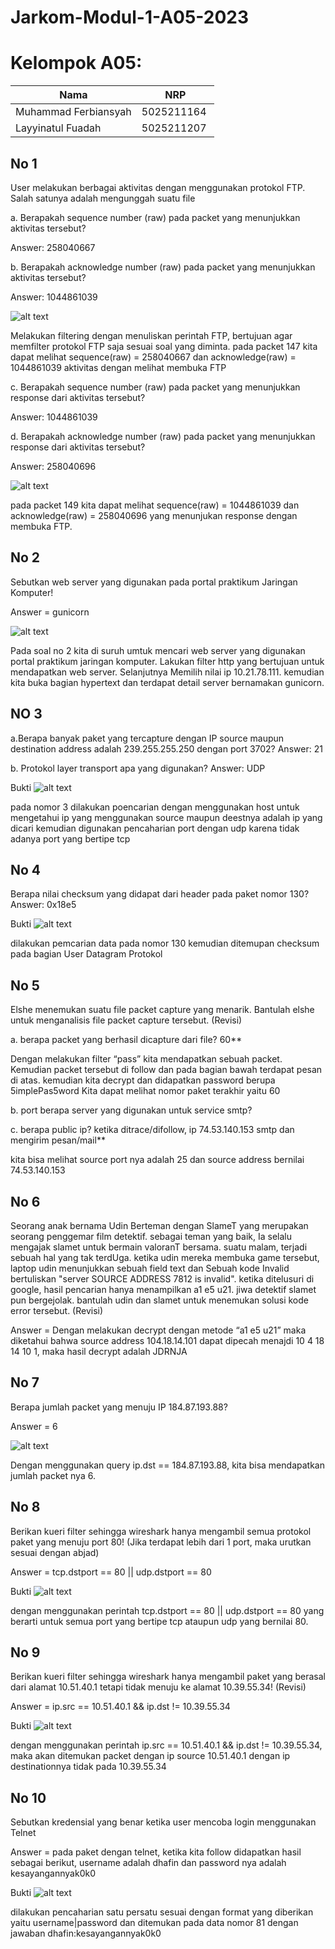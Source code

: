 # Jarkom-Modul-1-A05-2023

# Kelompok A05:
| Nama | NRP |
| ---------------------- | ---------- |
| Muhammad Ferbiansyah | 5025211164 |
| Layyinatul Fuadah | 5025211207 |

## No 1
User melakukan berbagai aktivitas dengan menggunakan protokol FTP. Salah satunya adalah mengunggah suatu file

a.	Berapakah sequence number (raw) pada packet yang menunjukkan aktivitas tersebut? 

Answer: 258040667

b.	Berapakah acknowledge number (raw) pada packet yang menunjukkan aktivitas tersebut?

Answer: 1044861039

![alt text](https://github.com/ayyfuadh/Jarkom-Modul-1-A05-2023/blob/main/img/jarkom%20soal%201%20juga.png?raw=true)

Melakukan filtering dengan menuliskan perintah FTP, bertujuan agar memfilter protokol FTP saja sesuai soal yang diminta. 
pada packet 147 kita dapat melihat sequence(raw) = 258040667 dan acknowledge(raw)  = 1044861039 aktivitas dengan melihat membuka FTP 

c.	Berapakah sequence number (raw) pada packet yang menunjukkan response dari aktivitas tersebut?

Answer: 1044861039

d.	Berapakah acknowledge number (raw) pada packet yang menunjukkan response dari aktivitas tersebut?

Answer: 258040696

![alt text](https://github.com/ayyfuadh/Jarkom-Modul-1-A05-2023/blob/main/img/jaekom%20soal%201.png?raw=true)

pada packet 149 kita dapat melihat sequence(raw) = 1044861039 dan acknowledge(raw) = 258040696 yang menunjukan response dengan membuka FTP.

## No 2
Sebutkan web server yang digunakan pada portal praktikum Jaringan Komputer!

Answer = gunicorn

![alt text](https://github.com/ayyfuadh/Jarkom-Modul-1-A05-2023/blob/main/img/soal%20no%202.png?raw=true)

Pada soal no 2 kita di suruh umtuk mencari web server yang digunakan portal praktikum jaringan komputer. Lakukan filter http yang bertujuan untuk mendapatkan web server.
Selanjutnya Memilih nilai ip 10.21.78.111. kemudian kita buka bagian hypertext dan terdapat detail server bernamakan gunicorn.

## NO 3
a.Berapa banyak paket yang tercapture dengan IP source maupun destination address adalah 239.255.255.250 dengan port 3702?
Answer: 21

b. Protokol layer transport apa yang digunakan?
Answer: UDP

Bukti
![alt text](https://github.com/riansyah251641/Jarkom-Modul-1-A05-2023/blob/main/img/nomor3.png)

pada nomor 3 dilakukan poencarian dengan menggunakan host untuk mengetahui ip yang menggunakan source maupun deestnya adalah ip yang dicari kemudian digunakan pencaharian port dengan udp karena tidak adanya port yang bertipe tcp


## No 4
Berapa nilai checksum yang didapat dari header pada paket nomor 130?
Answer: 0x18e5

Bukti
![alt text](https://github.com/riansyah251641/Jarkom-Modul-1-A05-2023/blob/main/img/nomor4.png)

dilakukan pemcarian data pada nomor 130 kemudian ditemupan checksum pada bagian User Datagram Protokol

## No 5
Elshe menemukan suatu file packet capture yang menarik. Bantulah elshe untuk menganalisis file packet capture tersebut. (Revisi)

a. berapa packet yang berhasil dicapture dari file? 60**

Dengan melakukan filter “pass” kita mendapatkan sebuah packet. Kemudian packet tersebut di follow dan pada bagian bawah terdapat pesan di atas. kemudian kita decrypt dan didapatkan password berupa 5implePas5word
Kita dapat melihat nomor paket terakhir yaitu 60

b. port berapa server yang digunakan untuk service smtp?

c. berapa public ip? ketika ditrace/difollow, ip 74.53.140.153 smtp dan mengirim pesan/mail**

kita bisa melihat source port nya adalah 25 dan source address bernilai 74.53.140.153

## No 6
Seorang anak bernama Udin Berteman dengan SlameT yang merupakan seorang penggemar film detektif. sebagai teman yang baik, Ia selalu mengajak slamet untuk bermain valoranT bersama. suatu malam, terjadi sebuah hal 
yang tak terdUga. ketika udin mereka membuka game tersebut, laptop udin menunjukkan sebuah field text dan Sebuah kode Invalid bertuliskan "server SOURCE ADDRESS 7812 is invalid". ketika ditelusuri di google, hasil 
pencarian hanya menampilkan a1 e5 u21. jiwa detektif slamet pun bergejolak. bantulah udin dan slamet untuk menemukan solusi kode error tersebut. (Revisi)

Answer = Dengan melakukan decrypt dengan metode “a1 e5 u21” maka diketahui bahwa source address 104.18.14.101 dapat dipecah menajdi 10 4 18 14 10 1, maka hasil decrypt adalah JDRNJA

## No 7
Berapa jumlah packet yang menuju IP 184.87.193.88?

Answer = 6

![alt text](https://github.com/ayyfuadh/Jarkom-Modul-1-A05-2023/blob/main/img/jarkom%20soal%207.png?raw=true)

Dengan menggunakan query ip.dst == 184.87.193.88, kita bisa mendapatkan jumlah packet nya  6.

## No 8
Berikan kueri filter sehingga wireshark hanya mengambil semua protokol paket yang menuju port 80! (Jika terdapat lebih dari 1 port, maka urutkan sesuai dengan abjad)


Answer =  tcp.dstport == 80 || udp.dstport == 80

Bukti
![alt text](https://github.com/riansyah251641/Jarkom-Modul-1-A05-2023/blob/main/img/nomor8.png)

dengan menggunakan perintah tcp.dstport == 80 || udp.dstport == 80 yang berarti untuk semua port yang bertipe tcp ataupun udp yang bernilai 80.

## No 9
Berikan kueri filter sehingga wireshark hanya mengambil paket yang berasal dari alamat 10.51.40.1 tetapi tidak menuju ke alamat 10.39.55.34! (Revisi)

Answer = ip.src == 10.51.40.1 && ip.dst != 10.39.55.34

Bukti
![alt text](https://github.com/riansyah251641/Jarkom-Modul-1-A05-2023/blob/main/img/nomor9.png)

dengan menggunakan perintah ip.src == 10.51.40.1 && ip.dst != 10.39.55.34, maka akan ditemukan packet dengan ip source 10.51.40.1 dengan ip destinationnya tidak pada 10.39.55.34

## No 10
Sebutkan kredensial yang benar ketika user mencoba login menggunakan Telnet

Answer = pada paket dengan telnet, ketika kita follow didapatkan hasil sebagai berikut, username adalah dhafin dan password nya adalah kesayangannyak0k0

Bukti
![alt text](https://github.com/riansyah251641/Jarkom-Modul-1-A05-2023/blob/main/img/nomor10.png)

dilakukan pencaharian satu persatu sesuai dengan format yang diberikan yaitu username|password dan ditemukan pada data nomor 81 dengan jawaban dhafin:kesayangannyak0k0

